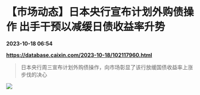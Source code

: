 # 【市场动态】日本央行宣布计划外购债操作 出手干预以减缓日债收益率升势

**2023-10-18 06:54**

**https://database.caixin.com/2023-10-18/102117960.html**

> 日本央行周三宣布计划外购债操作，向市场彰显了该行放缓国债收益率上涨步伐的决心

  

[![](https://img.caixin.com/2022-10-31/166720413816668_840_560.jpg)](https://img.caixin.com//2022-10-31/166720413816668_480_320.jpg)
